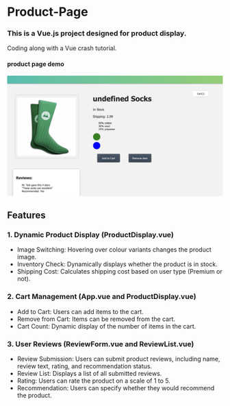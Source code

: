 # Product-Page

### This is a Vue.js project designed for product display.

Coding along with a Vue crash tutorial.

#### product page demo

![demo](demo.png)

## Features

### 1. Dynamic Product Display (ProductDisplay.vue)

- Image Switching: Hovering over colour variants changes the product image.
- Inventory Check: Dynamically displays whether the product is in stock.
- Shipping Cost: Calculates shipping cost based on user type (Premium or not).

### 2. Cart Management (App.vue and ProductDisplay.vue)

- Add to Cart: Users can add items to the cart.
- Remove from Cart: Items can be removed from the cart.
- Cart Count: Dynamic display of the number of items in the cart.

### 3. User Reviews (ReviewForm.vue and ReviewList.vue)

- Review Submission: Users can submit product reviews, including name, review text, rating, and recommendation status.
- Review List: Displays a list of all submitted reviews.
- Rating: Users can rate the product on a scale of 1 to 5.
- Recommendation: Users can specify whether they would recommend the product.
